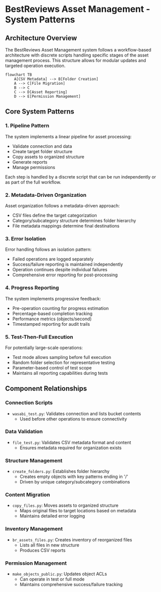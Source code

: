 # BestReviews Asset Management - System Patterns

## Architecture Overview

The BestReviews Asset Management system follows a workflow-based architecture with discrete scripts handling specific stages of the asset management process. This structure allows for modular updates and targeted operation execution.

```mermaid
flowchart TB
    A[CSV Metadata] --> B[Folder Creation]
    A --> C[File Migration]
    B --> C
    C --> D[Asset Reporting]
    D --> E[Permission Management]
```

## Core System Patterns

### 1. Pipeline Pattern
The system implements a linear pipeline for asset processing:
- Validate connection and data
- Create target folder structure
- Copy assets to organized structure
- Generate reports
- Manage permissions

Each step is handled by a discrete script that can be run independently or as part of the full workflow.

### 2. Metadata-Driven Organization
Asset organization follows a metadata-driven approach:
- CSV files define the target categorization
- Category/subcategory structure determines folder hierarchy
- File metadata mappings determine final destinations

### 3. Error Isolation
Error handling follows an isolation pattern:
- Failed operations are logged separately
- Success/failure reporting is maintained independently
- Operation continues despite individual failures
- Comprehensive error reporting for post-processing

### 4. Progress Reporting
The system implements progressive feedback:
- Pre-operation counting for progress estimation
- Percentage-based completion tracking
- Performance metrics (objects/second)
- Timestamped reporting for audit trails

### 5. Test-Then-Full Execution
For potentially large-scale operations:
- Test mode allows sampling before full execution
- Random folder selection for representative testing
- Parameter-based control of test scope
- Maintains all reporting capabilities during tests

## Component Relationships

### Connection Scripts
- `wasabi_test.py`: Validates connection and lists bucket contents
  - Used before other operations to ensure connectivity

### Data Validation
- `file_test.py`: Validates CSV metadata format and content
  - Ensures metadata required for organization exists

### Structure Management
- `create_folders.py`: Establishes folder hierarchy
  - Creates empty objects with key patterns ending in '/'
  - Driven by unique category/subcategory combinations

### Content Migration
- `copy_files.py`: Moves assets to organized structure
  - Maps original files to target locations based on metadata
  - Maintains detailed error logging

### Inventory Management
- `br_assets_files.py`: Creates inventory of reorganized files
  - Lists all files in new structure
  - Produces CSV reports

### Permission Management
- `make_objects_public.py`: Updates object ACLs
  - Can operate in test or full mode
  - Maintains comprehensive success/failure tracking
